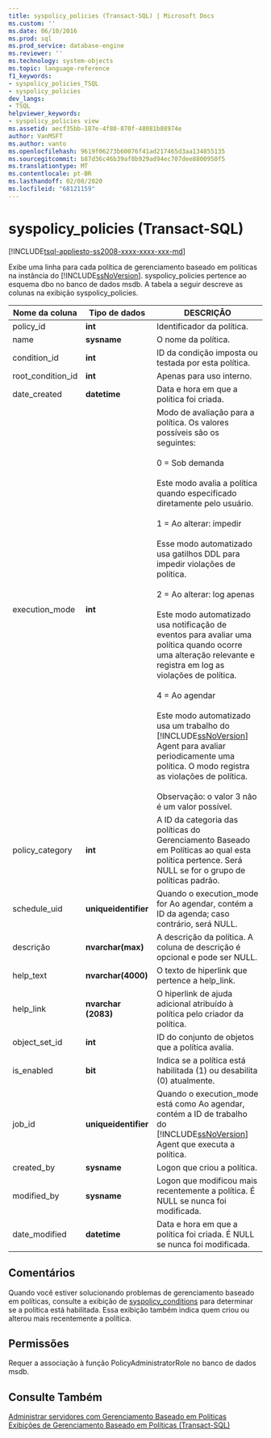 ```yaml
---
title: syspolicy_policies (Transact-SQL) | Microsoft Docs
ms.custom: ''
ms.date: 06/10/2016
ms.prod: sql
ms.prod_service: database-engine
ms.reviewer: ''
ms.technology: system-objects
ms.topic: language-reference
f1_keywords:
- syspolicy_policies_TSQL
- syspolicy_policies
dev_langs:
- TSQL
helpviewer_keywords:
- syspolicy_policies view
ms.assetid: aecf35bb-187e-4f80-870f-48081b88974e
author: VanMSFT
ms.author: vanto
ms.openlocfilehash: 9619f06273b60076f41ad217465d3aa134855135
ms.sourcegitcommit: b87d36c46b39af8b929ad94ec707dee8800950f5
ms.translationtype: MT
ms.contentlocale: pt-BR
ms.lasthandoff: 02/08/2020
ms.locfileid: "68121159"
---
```

# <a name="syspolicy_policies-transact-sql"></a>syspolicy_policies (Transact-SQL)
[!INCLUDE[tsql-appliesto-ss2008-xxxx-xxxx-xxx-md](../../includes/tsql-appliesto-ss2008-xxxx-xxxx-xxx-md.md)]

  Exibe uma linha para cada política de gerenciamento baseado em políticas na instância do [!INCLUDE[ssNoVersion](../../includes/ssnoversion-md.md)]. syspolicy_policies pertence ao esquema dbo no banco de dados msdb. A tabela a seguir descreve as colunas na exibição syspolicy_policies.  
  
|Nome da coluna|Tipo de dados|DESCRIÇÃO|  
|-----------------|---------------|-----------------|  
|policy_id|**int**|Identificador da política.|  
|name|**sysname**|O nome da política.|  
|condition_id|**int**|ID da condição imposta ou testada por esta política.|  
|root_condition_id|**int**|Apenas para uso interno.|  
|date_created|**datetime**|Data e hora em que a política foi criada.|  
|execution_mode|**int**|Modo de avaliação para a política. Os valores possíveis são os seguintes:<br /><br /> 0 = Sob demanda<br /><br /> Este modo avalia a política quando especificado diretamente pelo usuário.<br /><br /> 1 = Ao alterar: impedir<br /><br /> Esse modo automatizado usa gatilhos DDL para impedir violações de política.<br /><br /> 2 = Ao alterar: log apenas<br /><br /> Este modo automatizado usa notificação de eventos para avaliar uma política quando ocorre uma alteração relevante e registra em log as violações de política.<br /><br /> 4 = Ao agendar<br /><br /> Este modo automatizado usa um trabalho do [!INCLUDE[ssNoVersion](../../includes/ssnoversion-md.md)] Agent para avaliar periodicamente uma política. O modo registra as violações de política.<br /><br /> Observação: o valor 3 não é um valor possível.|  
|policy_category|**int**|A ID da categoria das políticas do Gerenciamento Baseado em Políticas ao qual esta política pertence. Será NULL se for o grupo de políticas padrão.|  
|schedule_uid|**uniqueidentifier**|Quando o execution_mode for Ao agendar, contém a ID da agenda; caso contrário, será NULL.|  
|descrição|**nvarchar(max)**|A descrição da política. A coluna de descrição é opcional e pode ser NULL.|  
|help_text|**nvarchar(4000)**|O texto de hiperlink que pertence a help_link.|  
|help_link|**nvarchar (2083)**|O hiperlink de ajuda adicional atribuído à política pelo criador da política.|  
|object_set_id|**int**|ID do conjunto de objetos que a política avalia.|  
|is_enabled|**bit**|Indica se a política está habilitada (1) ou desabilita (0) atualmente.|  
|job_id|**uniqueidentifier**|Quando o execution_mode está como Ao agendar, contém a ID de trabalho do [!INCLUDE[ssNoVersion](../../includes/ssnoversion-md.md)] Agent que executa a política.|  
|created_by|**sysname**|Logon que criou a política.|  
|modified_by|**sysname**|Logon que modificou mais recentemente a política. É NULL se nunca foi modificada.|  
|date_modified|**datetime**|Data e hora em que a política foi criada. É NULL se nunca foi modificada.|  
  
## <a name="remarks"></a>Comentários  
 Quando você estiver solucionando problemas de gerenciamento baseado em políticas, consulte a exibição de [syspolicy_conditions](../../relational-databases/system-catalog-views/syspolicy-conditions-transact-sql.md) para determinar se a política está habilitada. Essa exibição também indica quem criou ou alterou mais recentemente a política.  
  
## <a name="permissions"></a>Permissões  
 Requer a associação à função PolicyAdministratorRole no banco de dados msdb.  
  
## <a name="see-also"></a>Consulte Também  
 [Administrar servidores com Gerenciamento Baseado em Políticas](../../relational-databases/policy-based-management/administer-servers-by-using-policy-based-management.md)   
 [Exibições de Gerenciamento Baseado em Políticas &#40;Transact-SQL&#41;](../../relational-databases/system-catalog-views/policy-based-management-views-transact-sql.md)  
  
  

